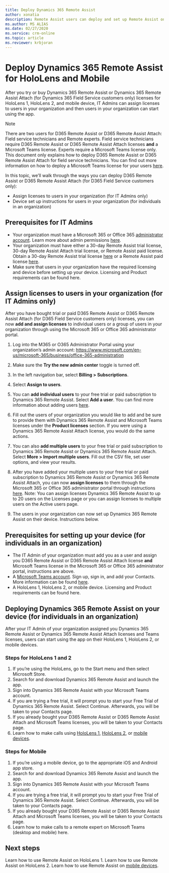 ```yaml
---
title: Deploy Dynamics 365 Remote Assist
author: xonatia
description: Remote Assist users can deploy and set up Remote Assist on their devices. 
ms.author: MS ALIAS
ms.date: 02/27/2020
ms.service: crm-online
ms.topic: article
ms.reviewer: krbjoran
---
```

# Deploy Dynamics 365 Remote Assist for HoloLens and Mobile 

After you try or buy Dynamics 365 Remote Assist or Dynamics 365 Remote Assist Attach (for Dynamics 365 Field Service customers only) licenses for HoloLens 1, HoloLens 2, and mobile device, IT Admins can assign licenses to users in your organization and then users in your organization can start using the app.

> [!NOTE]
> There are two users for D365 Remote Assist or D365 Remote Assist Attach: Field service technicians and Remote experts. Field service technicians require D365 Remote Assist or D365 Remote Assist Attach licenses **and** a Microsoft Teams license. Experts require a Microsoft Teams license only. This document only explains how to deploy D365 Remote Assist or D365 Remote Assist Attach for field service technicians. You can find out more information on how to deploy a Microsoft Teams license for your users [here](https://docs.microsoft.com/en-us/dynamics365/mixed-reality/remote-assist/use-microsoft-teams-with-remote-assist). 

In this topic, we’ll walk through the ways you can deploy D365 Remote Assist or D365 Remote Assist Attach (for D365 Field Service customers only): 
-	Assign licenses to users in your organization (for IT Admins only)
-	Device set up instructions for users in your organization (for individuals in an organization) 

## Prerequisites for IT Admins 
- Your organization must have a Microsoft 365 or Office 365 [administrator account](https://www.microsoft.com/en-us/microsoft-365/business/office-365-administration). Learn more about admin permissions [here](https://docs.microsoft.com/en-us/office365/admin/admin-overview/admin-overview?redirectSourcePath=%252farticle%252foffice-365-admin-overview-c7228a3e-061f-4575-b1ef-adf1d1669870&view=o365-worldwide). 
- Your organization must have either a 30-day Remote Assist trial license, 30-day Remote Assist Attach trial license, or Remote Assist paid license. Obtain a 30-day Remote Assist trial license [here](try-remote-assist.md) or a Remote Assist paid license [here](buy-remote-assist.md). 
- Make sure that users in your organization have the required licensing and device before setting up your device. Licensing and Product requirements can be found here.

## Assign licenses to users in your organization (for IT Admins only)

After you have bought trial or paid D365 Remote Assist or D365 Remote Assist Attach (for D365 Field Service customers only) licenses, you can now **add and assign licenses** to individual users or a group of users in your organization through using the Microsoft 365 or Office 365 administrator portal. 

1.	Log into the M365 or O365 Administrator Portal using your organization’s admin account: https://www.microsoft.com/en-us/microsoft-365/business/office-365-administration
 
2.	Make sure the **Try the new admin center** toggle is turned off.
  
3.	In the left navigation bar, select **Billing > Subscriptions**. 
 
4.	Select **Assign to users**. 
 
5.	You can **add individual users** to your free trial or paid subscription to Dynamics 365 Remote Assist. Select **Add a user**. You can find more information about adding users [here](https://docs.microsoft.com/en-us/office365/admin/add-users/add-users?view=o365-worldwide).
 
6.	Fill out the users of your organization you would like to add and be sure to provide them with Dynamics 365 Remote Assist and Microsoft Teams licenses under the **Product licenses** section. If you were using a Dynamics 365 Remote Assist Attach license, you would do the same actions. 
 
7.	You can also **add multiple users** to your free trial or paid subscription to Dynamics 365 Remote Assist or Dynamics 365 Remote Assist Attach. Select **More > Import multiple users**. Fill out the CSV file, set user options, and view your results. 
 
8.	After you have added your multiple users to your free trial or paid subscription to Dynamics 365 Remote Assist or Dynamics 365 Remote Assist Attach, you can now **assign licenses** to them through the Microsoft 365 or Office 365 administrator portal through instructions [here](https://docs.microsoft.com/en-us/office365/admin/manage/assign-licenses-to-users?view=o365-worldwide). Note: You can assign licenses Dynamics 365 Remote Assist to up to 20 users on the Licenses page or you can assign licenses to multiple users on the Active users page. 

9. The users in your organization can now set up Dynamics 365 Remote Assist on their device. Instructions below. 

## Prerequisites for setting up your device (for individuals in an organization)
- The IT Admin of your organization must add you as a user and assign you D365 Remote Assist or D365 Remote Assist Attach license **and** Microsoft Teams license in the Microsoft 365 or Office 365 administrator portal, instructions are above. 
- A [Microsoft Teams account](https://teams.microsoft.com/start). Sign up, sign in, and add your Contacts. More information can be found [here](https://docs.microsoft.com/en-us/dynamics365/mixed-reality/remote-assist/use-microsoft-teams-with-remote-assist). 
- A HoloLens 1, HoloLens 2, or mobile device. Licensing and Product requirements can be found here.

## Deploying Dynamics 365 Remote Assist on your device (for individuals in an organization)

After your IT Admin of your organization assigned you Dynamics 365 Remote Assist or Dynamics 365 Remote Assist Attach licenses and Teams licenses, users can start using the app on their HoloLens 1, HoloLens 2, or mobile devices. 

### Steps for HoloLens 1 and 2
1.	If you’re using the HoloLens, go to the Start menu and then select Microsoft Store. 
2.	Search for and download Dynamics 365 Remote Assist and launch the app.
3.	Sign into Dynamics 365 Remote Assist with your Microsoft Teams account. 
4.	If you are trying a free trial, it will prompt you to start your Free Trial of Dynamics 365 Remote Assist. Select Continue. Afterwards, you will be taken to your Contacts page.  
5.	If you already bought your D365 Remote Assist or D365 Remote Assist Attach and Microsoft Teams licenses, you will be taken to your Contacts page.  
6.	Learn how to make calls using [HoloLens 1](making-taking-calls-hololens-1.md), [HoloLens 2](making-taking-calls-hololens-2.md), or [mobile devices](making-calls.md). 

### Steps for Mobile
1.	If you’re using a mobile device, go to the appropriate iOS and Android app store.
2.	Search for and download Dynamics 365 Remote Assist and launch the app.
3.	Sign into Dynamics 365 Remote Assist with your Microsoft Teams account. 
4.	If you are trying a free trial, it will prompt you to start your Free Trial of Dynamics 365 Remote Assist. Select Continue. Afterwards, you will be taken to your Contacts page.  
5.	If you already bought your D365 Remote Assist or D365 Remote Assist Attach and Microsoft Teams licenses, you will be taken to your Contacts page.  
6.	Learn how to make calls to a remote expert on Microsoft Teams (desktop and mobile) here. 

## Next steps
Learn how to use Remote Assist on HoloLens 1. 
Learn how to use Remote Assist on HoloLens 2. 
Learn how to use Remote Assist on [mobile devices](remote-assist-mobile-overview.md). 
